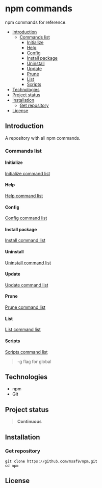 <h1> npm commands </h1>
npm commands for reference.

- [Introduction](#introduction)
  - [Commands list](#commands-list)
    - [Initialize](#initialize)
    - [Help](#help)
    - [Config](#config)
    - [Install package](#install-package)
    - [Uninstall](#uninstall)
    - [Update](#update)
    - [Prune](#prune)
    - [List](#list)
    - [Scripts](#scripts)
- [Technologies](#technologies)
- [Project status](#project-status)
- [Installation](#installation)
  - [Get repository](#get-repository)
- [License](#license)

## Introduction

A repository with all npm commands.

### Commands list

#### Initialize

[Initialize command list](INITIALIZE.md 'Initialize Commands')

#### Help

[Help command list](HELP.md 'Help Commands')

#### Config

[Config command list](CONFIG.md 'Config Commands')

#### Install package

[Install command list](INSTALL.md 'Install Commands')

#### Uninstall

[Uninstall command list](UNINSTALL.md 'Uninstall Commands')

#### Update

[Update command list](UPDATE.md 'Update Commands')

#### Prune

[Prune command list](PRUNE.md 'Prune Commands')

#### List

[List command list](LIST.md 'List Commands')

#### Scripts

[Scripts command list](SCRIPTS.md 'Scripts Commands')

> -g flag for global

## Technologies

- npm
- Git

## Project status

> **Continuous**

## Installation

### Get repository

```git
git clone https://github.com/msaf9/npm.git
cd npm
```

## License
